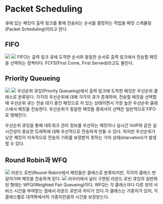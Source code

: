 # Packet Scheduling
큐에 있는 패킷이 출력 링크를 통해 전송되는 순서를 결정하는 작업을 패킷 스케쥴링(Packet Scheduling)이라고 한다.

## FIFO
![](https://i.imgur.com/BsDJSSR.png)
![](https://i.imgur.com/QF9BY6B.png)
FIFO는 출력 링크 큐에 도착한 순서와 동일한 순서로 출력 링크에서 전송할 패킷을 선택하는 정책이다. FCFS(First Come, First Served)라고도 불린다.

## Priority Queueing
![](https://i.imgur.com/XUkhpmL.png)
![](https://i.imgur.com/RizesX8.png)
우선순위 큐잉(Priority Queueing)에서 출력 링크에 도착한 패킷은 우선순위 클래스로 분류된다. 각각의 우선순위에 대해 각각의 큐가 존재하며, 전송할 패킷을 선택할 때 우선순위 큐는 전송 대기 중인 패킷으로 차 있는 상태이면서 가장 높은 우선순위 클래스에서 패킷을 전송한다. 우선순위가 동일한 패킷들 중에서의 선택은 일반적으로 FIFO로 행해진다.

우선순위 큐잉을 통해 네트워크 관리 정보를 우선하는 패킷이나 실시간 VoIP와 같은 실시간성이 중요한 트래픽에 대해 우선적으로 전송하게 만들 수 있다. 하지만 우선순위가 낮은 패킷이 지속적으로 전송의 기회를 보장받지 못하는 기아 상태(starvation)가 발생할 수 있다.

## Round Robin과 WFQ

![](https://i.imgur.com/tld7JKk.png)
라운드 로빈(Round-Robin)에서 패킷들은 클래스로 분류되지만, 각각의 클래스 번갈아가며 패킷을 전송하게 된다.
![](https://i.imgur.com/G7wo0DK.png)
라우터에서 널리 구현된 라운드 로빈 큐잉의 일반화된 형태는 WFQ(Weighted Fair Queueing)이다. WFQ는 각 클래스마다 다른 양의 서비스 시간을 부여받는 점에서 라운드 로빈과 차이가 있다.각 클래스는 가중치가 있어, 각 클래스별로 대역폭에서의 가중치만큼의 시간을 보장받는다.
